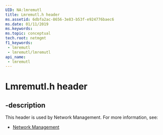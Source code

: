 ```yaml
---
UID: NA:lmremutl
title: Lmremutl.h header
ms.assetid: 6dbfa2ac-8656-3e83-b53f-e924776baec6
ms.date: 01/11/2019
ms.keywords: 
ms.topic: conceptual
tech.root: netmgmt
f1_keywords:
 - lmremutl
 - lmremutl/lmremutl
api_name:
 - lmremutl
---
```


# Lmremutl.h header


## -description

This header is used by Network Management. For more information, see:

- [Network Management](../_netmgmt/index.md)

